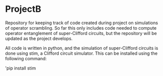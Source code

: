 # ProjectB

Repository for keeping track of code created during project on simulations of operator scrambling. So far this only includes code needed to compute operator entanglement of super-Clifford circuits, but the repository will be updated as the project develops.

All code is written in python, and the simulation of super-Clifford circuits is done using stim, a Clifford circuit simulator. This can be installed using the following command:

'pip install stim




